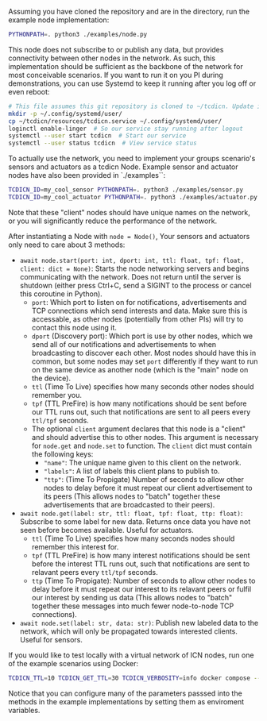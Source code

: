 Assuming you have cloned the repository and are in the directory, run the example node implementation:

```bash
PYTHONPATH=. python3 ./examples/node.py
```

This node does not subscribe to or publish any data, but provides connectivity between other nodes in the network. As such, this implementation should be sufficient as the backbone of the network for most conceivable scenarios. If you want to run it on you PI during demonstrations, you can use Systemd to keep it running after you log off or even reboot:

```bash
# This file assumes this git repository is cloned to ~/tcdicn. Update it if otherwise
mkdir -p ~/.config/systemd/user/
cp ~/tcdicn/resources/tcdicn.service ~/.config/systemd/user/
loginctl enable-linger  # So our service stay running after logout
systemctl --user start tcdicn  # Start our service
systemctl --user status tcdicn  # View service status
```

To actually use the network, you need to implement your groups scenario's sensors and actuators as a tcdicn Node. Example sensor and actuator nodes have also been provided in `./examples``:

``` bash
TCDICN_ID=my_cool_sensor PYTHONPATH=. python3 ./examples/sensor.py
TCDICN_ID=my_cool_actuator PYTHONPATH=. python3 ./examples/actuator.py
```

Note that these "client" nodes should have unique names on the network, or you will significantly reduce the performance of the network.

After instantiating a Node with `node = Node()`, Your sensors and actuators only need to care about 3 methods:
- `await node.start(port: int, dport: int, ttl: float, tpf: float, client: dict = None)`: Starts the node networking servers and begins communicating with the network. Does not return until the server is shutdown (either press Ctrl+C, send a SIGINT to the process or cancel this coroutine in Python).
  - `port`: Which port to listen on for notifications, advertisements and TCP connections which send interests and data. Make sure this is accessable, as other nodes (potentially from other PIs) will try to contact this node using it.
  - `dport` (Discovery port): Which port is use by other nodes, which we send all of our notifications and advertisements to when broadcasting to discover each other. Most nodes should have this in common, but some nodes may set `port` differently if they want to run on the same device as another node (which is the "main" node on the device).
  - `ttl` (Time To Live) specifies how many seconds other nodes should remember you.
  - `tpf` (TTL PreFire) is how many notifications should be sent before our TTL runs out, such that notifications are sent to all peers every `ttl/tpf` seconds.
  - The optional `client` argument declares that this node is a "client" and should advertise this to other nodes. This argument is necessary for `node.get` and `node.set` to function. The `client` dict must contain the following keys:
    - `"name"`: The unique name given to this client on the network.
    - `"labels"`: A list of labels this client plans to publish to.
    - `"ttp"`: (Time To Propigate) Number of seconds to allow other nodes to delay before it must repeat our client advertisement to its peers (This allows nodes to "batch" together these advertisements that are broadcasted to their peers).
- `await node.get(label: str, ttl: float, tpf: float, ttp: float)`: Subscribe to some label for new data. Returns once data you have not seen before becomes available. Useful for actuators.
  - `ttl` (Time To Live) specifies how many seconds nodes should remember this interest for.
  - `tpf` (TTL PreFire) is how many interest notifications should be sent before the interest TTL runs out, such that notifications are sent to relavant peers every `ttl/tpf` seconds.
  - `ttp` (Time To Propigate): Number of seconds to allow other nodes to delay before it must repeat our interest to its relavant peers or fulfil our interest by sending us data (This allows nodes to "batch" together these messages into much fewer node-to-node TCP connections).
- `await node.set(label: str, data: str)`: Publish new labeled data to the network, which will only be propagated towards interested clients. Useful for sensors.

If you would like to test locally with a virtual network of ICN nodes, run one of the example scenarios using Docker:

```bash
TCDICN_TTL=10 TCDICN_GET_TTL=30 TCDICN_VERBOSITY=info docker compose --file simulations/paths.yml up --build
```
Notice that you can configure many of the parameters passsed into the methods in the example implementations by setting them as enviroment variables.
